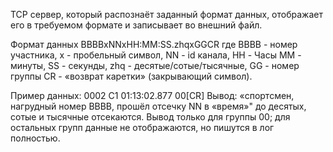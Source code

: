 TCP сервер, который распознаёт заданный формат данных, отображает его в требуемом формате и записывает во внешний файл. 

Формат данных BBBBxNNxHH:MM:SS.zhqxGGCR 
где BBBB - номер участника, x - пробельный символ, NN - id канала, HH - Часы MM - минуты, SS - секунды, zhq - десятые/сотые/тысячные, GG - номер группы CR - «возврат каретки» (закрывающий символ).

Пример данных: 0002 C1 01:13:02.877 00[CR]
Вывод: «спортсмен, нагрудный номер BBBB, прошёл отсечку NN в «время»" до десятых, сотые и тысячные отсекаются. Вывод только для группы 00; для остальных групп данные не отображаются, но пишутся в лог полностью.